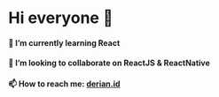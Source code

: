 # Hi everyone 👋
#### 🌱 I’m currently learning React
#### 👯 I’m looking to collaborate on ReactJS & ReactNative
#### 📫 How to reach me: [derian.id](https://derian.id/)


<!--
**derianIP/derianIP** is a ✨ _special_ ✨ repository because its `README.md` (this file) appears on your GitHub profile.

Here are some ideas to get you started:

- 🔭 I’m currently working on ...
- 🌱 I’m currently learning ...
- 👯 I’m looking to collaborate on ...
- 🤔 I’m looking for help with ...
- 💬 Ask me about ...
- 📫 How to reach me: ...
- 😄 Pronouns: ...
- ⚡ Fun fact: ...
-->
